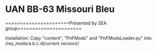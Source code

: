 # UAN BB-63 Missouri Bleu
======================Presented by SEA group======================

Installation: 
Copy "content", "PnFMods" and "PnFModsLoader.py" into /res_mods/a.b.c.d(current version)/
